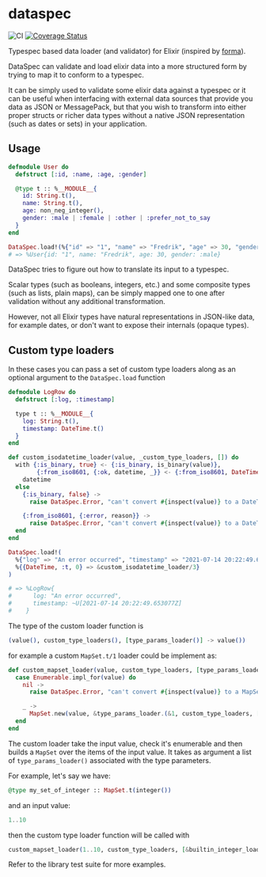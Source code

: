 # dataspec

![CI](https://github.com/visciang/dataspec/workflows/CI/badge.svg) [![Coverage Status](https://coveralls.io/repos/github/visciang/dataspec/badge.svg?branch=master)](https://coveralls.io/github/visciang/dataspec?branch=master)

Typespec based data loader (and validator) for Elixir (inspired by [forma](https://github.com/soundtrackyourbrand/forma)).

DataSpec can validate and load elixir data into a more structured form
by trying to map it to conform to a typespec.

It can be simply used to validate some elixir data against a typespec or it
can be useful when interfacing with external data sources that provide
you data as JSON or MessagePack, but that you wish to transform into either
proper structs or richer data types without a native JSON representation
(such as dates or sets) in your application.

## Usage

```elixir
defmodule User do
  defstruct [:id, :name, :age, :gender]

  @type t :: %__MODULE__{
    id: String.t(),
    name: String.t(),
    age: non_neg_integer(),
    gender: :male | :female | :other | :prefer_not_to_say
  }
end

DataSpec.load!(%{"id" => "1", "name" => "Fredrik", "age" => 30, "gender" => :male}, {User, :t})
# => %User{id: "1", name: "Fredrik", age: 30, gender: :male}
```

DataSpec tries to figure out how to translate its input to a typespec.

Scalar types (such as booleans, integers, etc.) and some composite types (such as lists, plain maps), can be simply mapped one to one after validation without any additional transformation. 

However, not all Elixir types have natural representations in JSON-like data, for example dates, or don't want to expose their internals (opaque types).

## Custom type loaders

In these cases you can pass a set of custom type loaders along as an optional argument
to the `DataSpec.load` function

```elixir
defmodule LogRow do
  defstruct [:log, :timestamp]

  type t :: %__MODULE__{
    log: String.t(),
    timestamp: DateTime.t()
  }
end

def custom_isodatetime_loader(value, _custom_type_loaders, []) do
  with {:is_binary, true} <- {:is_binary, is_binary(value)},
        {:from_iso8601, {:ok, datetime, _}} <- {:from_iso8601, DateTime.from_iso8601(value)} do
    datetime
  else
    {:is_binary, false} ->
      raise DataSpec.Error, "can't convert #{inspect(value)} to a DateTime.t/0"

    {:from_iso8601, {:error, reason}} ->
      raise DataSpec.Error, "can't convert #{inspect(value)} to a DateTime.t/0 (#{inspect(reason)})"
  end
end

DataSpec.load!(
  %{"log" => "An error occurred", "timestamp" => "2021-07-14 20:22:49.653077Z"},
  %{{DateTime, :t, 0} => &custom_isodatetime_loader/3}
)

# => %LogRow{
#      log: "An error occurred",
#      timestamp: ~U[2021-07-14 20:22:49.653077Z]
#    }
```

The type of the custom loader function is

```elixir
(value(), custom_type_loaders(), [type_params_loader()] -> value())
```

for example a custom `MapSet.t/1` loader could be implement as:

```elixir
def custom_mapset_loader(value, custom_type_loaders, [type_params_loader] do
  case Enumerable.impl_for(value) do
    nil ->
      raise DataSpec.Error, "can't convert #{inspect(value)} to a MapSet.t/1"

    _ ->
      MapSet.new(value, &type_params_loader.(&1, custom_type_loaders, []))
  end
end
```

The custom loader take the input value, check it's enumerable and then builds a `MapSet`
over the items of the input value. It takes as argument a list of `type_params_loader()` associated
with the type parameters.

For example, let's say we have:

```elixir
@type my_set_of_integer :: MapSet.t(integer())
```

and an input value:


```elixir
1..10
```

then the custom type loader function will be called with

```elixir
custom_mapset_loader(1..10, custom_type_loaders, [&builtin_integer_loader/3])
```

Refer to the library test suite for more examples.
